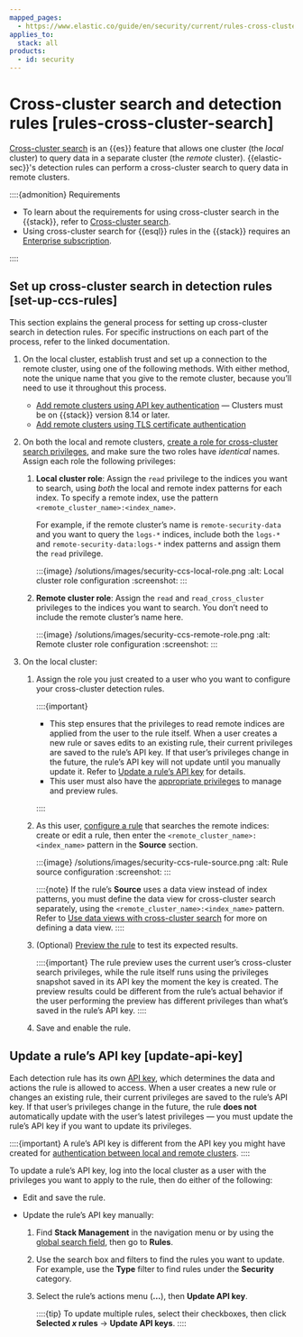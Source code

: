 ```yaml
---
mapped_pages:
  - https://www.elastic.co/guide/en/security/current/rules-cross-cluster-search.html
applies_to:
  stack: all
products:
  - id: security
---
```


# Cross-cluster search and detection rules [rules-cross-cluster-search]

[Cross-cluster search](../../search/cross-cluster-search.md) is an {{es}} feature that allows one cluster (the *local* cluster) to query data in a separate cluster (the *remote* cluster). {{elastic-sec}}'s detection rules can perform a cross-cluster search to query data in remote clusters.

::::{admonition} Requirements
* To learn about the requirements for using cross-cluster search in the {{stack}}, refer to [Cross-cluster search](../../search/cross-cluster-search.md). 
* Using cross-cluster search for {{esql}} rules in the {{stack}} requires an [Enterprise subscription](https://www.elastic.co/pricing). 

::::

## Set up cross-cluster search in detection rules [set-up-ccs-rules]

This section explains the general process for setting up cross-cluster search in detection rules. For specific instructions on each part of the process, refer to the linked documentation.

1. On the local cluster, establish trust and set up a connection to the remote cluster, using one of the following methods. With either method, note the unique name that you give to the remote cluster, because you’ll need to use it throughout this process.

    * [Add remote clusters using API key authentication](../../../deploy-manage/remote-clusters/remote-clusters-api-key.md) — Clusters must be on {{stack}} version 8.14 or later.
    * [Add remote clusters using TLS certificate authentication](../../../deploy-manage/remote-clusters/remote-clusters-cert.md)

2. On both the local and remote clusters, [create a role for cross-cluster search privileges](../../../deploy-manage/remote-clusters/remote-clusters-cert.md#clusters-privileges-ccs-kibana-cert), and make sure the two roles have *identical* names. Assign each role the following privileges:

    1. **Local cluster role**: Assign the `read` privilege to the indices you want to search, using *both* the local and remote index patterns for each index. To specify a remote index, use the pattern `<remote_cluster_name>:<index_name>`.

        For example, if the remote cluster’s name is `remote-security-data` and you want to query the `logs-*` indices, include both the `logs-*` and `remote-security-data:logs-*` index patterns and assign them the `read` privilege.

        :::{image} /solutions/images/security-ccs-local-role.png
        :alt: Local cluster role configuration
        :screenshot:
        :::

    2. **Remote cluster role**: Assign the `read` and `read_cross_cluster` privileges to the indices you want to search. You don’t need to include the remote cluster’s name here.

        :::{image} /solutions/images/security-ccs-remote-role.png
        :alt: Remote cluster role configuration
        :screenshot:
        :::

3. On the local cluster:

    1. Assign the role you just created to a user who you want to configure your cross-cluster detection rules.

        ::::{important}
        * This step ensures that the privileges to read remote indices are applied from the user to the rule itself. When a user creates a new rule or saves edits to an existing rule, their current privileges are saved to the rule’s API key. If that user’s privileges change in the future, the rule’s API key will not update until you manually update it. Refer to [Update a rule’s API key](#update-api-key) for details.
        * This user must also have the [appropriate privileges](detections-requirements.md#enable-detections-ui) to manage and preview rules.

        ::::

    2. As this user, [configure a rule](create-detection-rule.md) that searches the remote indices: create or edit a rule, then enter the `<remote_cluster_name>:<index_name>` pattern in the **Source** section.

        :::{image} /solutions/images/security-ccs-rule-source.png
        :alt: Rule source configuration
        :screenshot:
        :::

        ::::{note}
        If the rule’s **Source** uses a data view instead of index patterns, you must define the data view for cross-cluster search separately, using the `<remote_cluster_name>:<index_name>` pattern. Refer to [Use data views with cross-cluster search](../../../explore-analyze/find-and-organize/data-views.md#management-cross-cluster-search) for more on defining a data view.
        ::::

    3. (Optional) [Preview the rule](create-detection-rule.md#preview-rules) to test its expected results.

        ::::{important}
        The rule preview uses the current user’s cross-cluster search privileges, while the rule itself runs using the privileges snapshot saved in its API key the moment the key is created. The preview results could be different from the rule’s actual behavior if the user performing the preview has different privileges than what’s saved in the rule’s API key.
        ::::

    4. Save and enable the rule.



## Update a rule’s API key [update-api-key]

Each detection rule has its own [API key](../../../explore-analyze/alerts-cases/alerts/alerting-setup.md#alerting-authorization), which determines the data and actions the rule is allowed to access. When a user creates a new rule or changes an existing rule, their current privileges are saved to the rule’s API key. If that user’s privileges change in the future, the rule **does not** automatically update with the user’s latest privileges — you must update the rule’s API key if you want to update its privileges.

::::{important}
A rule’s API key is different from the API key you might have created for [authentication between local and remote clusters](#set-up-ccs-rules).
::::


To update a rule’s API key, log into the local cluster as a user with the privileges you want to apply to the rule, then do either of the following:

* Edit and save the rule.
* Update the rule’s API key manually:

    1. Find **Stack Management** in the navigation menu or by using the [global search field](/explore-analyze/find-and-organize/find-apps-and-objects.md), then go to **Rules**.
    2. Use the search box and filters to find the rules you want to update. For example, use the **Type** filter to find rules under the **Security** category.
    3. Select the rule’s actions menu (**…​**), then **Update API key**.

        ::::{tip}
        To update multiple rules, select their checkboxes, then click **Selected *x* rules** → **Update API keys**.
        ::::
